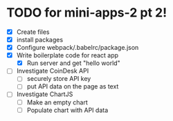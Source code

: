 # TODO for mini-apps-2 pt 2!

- [X] Create files
- [X] install packages
- [X] Configure webpack/.babelrc/package.json
- [X] Write boilerplate code for react app
  - [X] Run server and get "hello world"
- [ ] Investigate CoinDesk API
  - [ ] securely store API key
  - [ ] put API data on the page as text
- [ ] Investigate ChartJS
  - [ ] Make an empty chart
  - [ ] Populate chart with API data